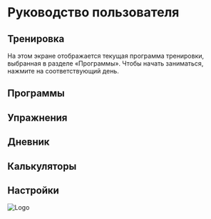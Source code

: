# Руководство пользователя

## Тренировка

На этом экране отображается текущая программа тренировки, выбранная в разделе «Программы». Чтобы начать заниматься, нажмите на соответствующий день.

## Программы

## Упражнения

## Дневник

## Калькуляторы

## Настройки

![Logo](resource:icons/icons8-deadlift-96.png)